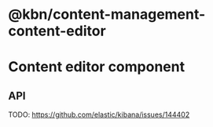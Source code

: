 # @kbn/content-management-content-editor

# Content editor component

## API

TODO: https://github.com/elastic/kibana/issues/144402
